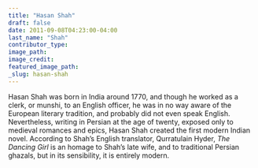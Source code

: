 ```yaml
---
title: "Hasan Shah"
draft: false
date: 2011-09-08T04:23:00-04:00
last_name: "Shah"
contributor_type:
image_path:
image_credit:
featured_image_path:
_slug: hasan-shah
---
```


Hasan Shah was born in India around 1770, and though he worked as a clerk, or munshi, to an English officer, he was in no way aware of the European literary tradition, and probably did not even speak English. Nevertheless, writing in Persian at the age of twenty, exposed only to medieval romances and epics, Hasan Shah created the first modern Indian novel. According to Shah’s English translator, Qurratulain Hyder, _The Dancing Girl_ is an homage to Shah’s late wife, and to traditional Persian ghazals, but in its sensibility, it is entirely modern.

